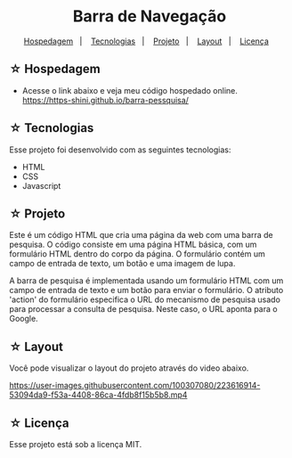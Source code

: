 <h1 align="center">Barra de Navegação</h1>

<p align="center">
  <a href="#-hospedagem">Hospedagem</a>&nbsp;&nbsp;&nbsp;|&nbsp;&nbsp;&nbsp;
  <a href="#-tecnologias">Tecnologias</a>&nbsp;&nbsp;&nbsp;|&nbsp;&nbsp;&nbsp;
  <a href="#-projeto">Projeto</a>&nbsp;&nbsp;&nbsp;|&nbsp;&nbsp;&nbsp;
  <a href="#-layout">Layout</a>&nbsp;&nbsp;&nbsp;|&nbsp;&nbsp;&nbsp;
  <a href="#-licença">Licença</a>&nbsp;&nbsp;&nbsp;
</p>

## ☆ Hospedagem

- Acesse o link abaixo e veja meu código hospedado online.<br>
https://https-shini.github.io/barra-pessquisa/

## ☆ Tecnologias

Esse projeto foi desenvolvido com as seguintes tecnologias:
- HTML
- CSS
- Javascript

## ☆ Projeto

Este é um código HTML que cria uma página da web com uma barra de pesquisa. O código consiste em uma página HTML básica, com um formulário HTML dentro do corpo da página. O formulário contém um campo de entrada de texto, um botão e uma imagem de lupa.

A barra de pesquisa é implementada usando um formulário HTML com um campo de entrada de texto e um botão para enviar o formulário. O atributo 'action' do formulário especifica o URL do mecanismo de pesquisa usado para processar a consulta de pesquisa. Neste caso, o URL aponta para o Google.

## ☆ Layout

Você pode visualizar o layout do projeto através do video abaixo.<br>

https://user-images.githubusercontent.com/100307080/223616914-53094da9-f53a-4408-86ca-4fdb8f15b5b8.mp4

## ☆ Licença

Esse projeto está sob a licença MIT.
